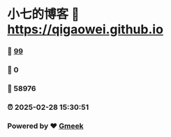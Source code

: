 # 小七的博客 :link: https://qigaowei.github.io 
### :page_facing_up: [99](https://qigaowei.github.io/tag.html) 
### :speech_balloon: 0 
### :hibiscus: 58976 
### :alarm_clock: 2025-02-28 15:30:51 
### Powered by :heart: [Gmeek](https://github.com/Meekdai/Gmeek)

